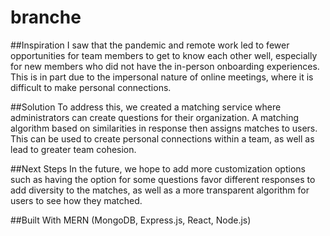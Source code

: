 # branche
##Inspiration
I saw that the pandemic and remote work led to fewer opportunities for team members to get to know each other well, especially for new members who did not have the in-person onboarding experiences. This is in part due to the impersonal nature of online meetings, where it is difficult to make personal connections.

##Solution
To address this, we created a matching service where administrators can create questions for their organization. A matching algorithm based on similarities in response then assigns matches to users. This can be used to create personal connections within a team, as well as lead to greater team cohesion.

##Next Steps
In the future, we hope to add more customization options such as having the option for some questions favor different responses to add diversity to the matches, as well as a more transparent algorithm for users to see how they matched.

##Built With
MERN (MongoDB, Express.js, React, Node.js)
